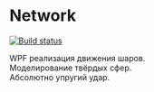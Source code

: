 # Network
[![Build status](https://ci.appveyor.com/api/projects/status/a8i1a27n1xlj5ix8/branch/model.vector?svg=true)](https://ci.appveyor.com/project/Tais1990/network-luh3g/branch/model.vector)

WPF реализация движения шаров.<br>
Моделирование твёрдых сфер.<br>
Абсолютно упругий удар.<br>
